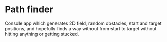 # Path finder

Console app which generates 2D field, random obstacles, start and target positions, and hopefully finds a way without from start to target without hitting anything or getting stucked.
